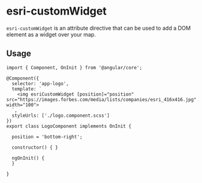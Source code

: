 # esri-customWidget

`esri-customWidget` is an attribute directive that can be used to add a DOM element as a widget over your map.

## Usage

```
import { Component, OnInit } from '@angular/core';

@Component({
  selector: 'app-logo',
  template: `
    <img esriCustomWidget [position]="position" src="https://images.forbes.com/media/lists/companies/esri_416x416.jpg" width="100">
  `,
  styleUrls: ['./logo.component.scss']
})
export class LogoComponent implements OnInit {

  position = 'bottom-right';

  constructor() { }

  ngOnInit() {
  }

}
```
